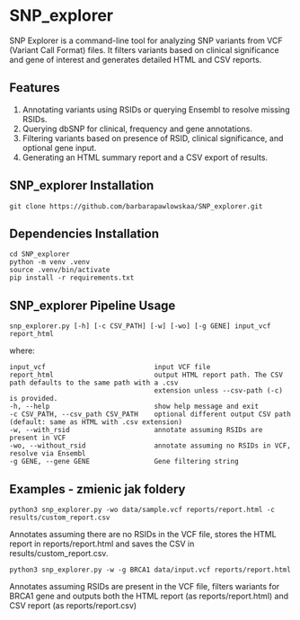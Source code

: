 # SNP_explorer

SNP Explorer is a command-line tool for analyzing SNP variants from VCF (Variant Call Format) files. It filters variants based on clinical significance and gene of interest and generates detailed HTML and CSV reports.

## Features

1. Annotating variants using RSIDs or querying Ensembl to resolve missing RSIDs.
2. Querying dbSNP for clinical, frequency and gene annotations.
3. Filtering variants based on presence of RSID, clinical significance, and optional gene input.
4. Generating an HTML summary report and a CSV export of results.

## SNP_explorer Installation

```
git clone https://github.com/barbarapawlowskaa/SNP_explorer.git
```
## Dependencies Installation

```
cd SNP_explorer
python -m venv .venv
source .venv/bin/activate
pip install -r requirements.txt
```

## SNP_explorer Pipeline Usage

```
snp_explorer.py [-h] [-c CSV_PATH] [-w] [-wo] [-g GENE] input_vcf report_html
```
where:

```
input_vcf                           input VCF file
report_html                         output HTML report path. The CSV path defaults to the same path with a .csv
                                    extension unless --csv-path (-c) is provided.
-h, --help                          show help message and exit
-c CSV_PATH, --csv_path CSV_PATH    optional different output CSV path (default: same as HTML with .csv extension)
-w, --with_rsid                     annotate assuming RSIDs are present in VCF
-wo, --without_rsid                 annotate assuming no RSIDs in VCF, resolve via Ensembl
-g GENE, --gene GENE                Gene filtering string
```

## Examples - zmienic jak foldery

```
python3 snp_explorer.py -wo data/sample.vcf reports/report.html -c results/custom_report.csv
```
Annotates assuming there are no RSIDs in the VCF file, stores the HTML report in reports/report.html and saves the CSV in results/custom_report.csv.

```
python3 snp_explorer.py -w -g BRCA1 data/input.vcf reports/report.html 
```
Annotates assuming RSIDs are present in the VCF file, filters wariants for BRCA1 gene and outputs both the HTML report (as reports/report.html) and CSV report (as reports/report.csv)
